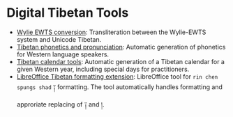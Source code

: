 # Digital Tibetan Tools

- [Wylie EWTS conversion](digital_tibetan_tools_wylie.md): Transliteration between the Wylie-EWTS system and Unicode Tibetan.
- [Tibetan phonetics and pronunciation](digital_tibetan_tools_pronunciation.md): Automatic generation of phonetics for Western language speakers.
- [Tibetan calendar tools](digital_tibetan_tools_calendar.md): Automatic generation of a Tibetan calendar for a given Western year, including special days for practitioners.
- [LibreOffice Tibetan formatting extension](tibetan_formatting_libreoffice_extension.md): LibreOffice tool for `rin chen spungs shad` ༑ formatting. The tool automatically handles formatting and approriate replacing of ༑ and །.
